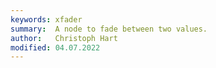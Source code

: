 ```yaml
---
keywords: xfader
summary:  A node to fade between two values.
author:   Christoph Hart
modified: 04.07.2022
---
```

  